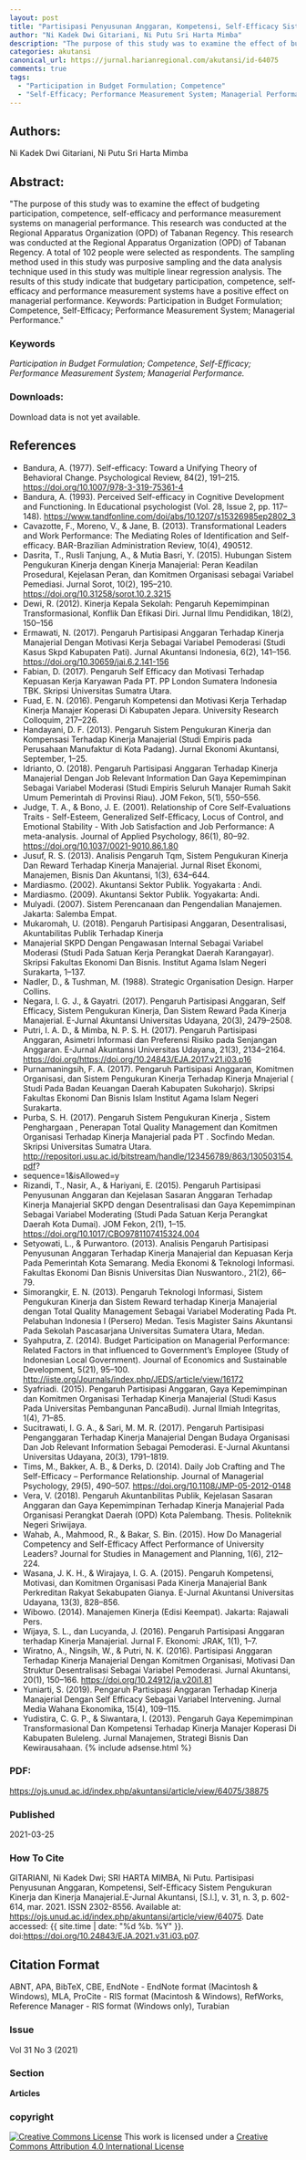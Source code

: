 ```yaml
---
layout: post
title: "Partisipasi Penyusunan Anggaran, Kompetensi, Self-Efficacy Sistem Pengukuran Kinerja dan Kinerja Manajerial"
author: "Ni Kadek Dwi Gitariani, Ni Putu Sri Harta Mimba"
description: "The purpose of this study was to examine the effect of budgeting participation competence selfefficacy and performance measurement systems on managerial performance "
categories: akutansi
canonical_url: https://jurnal.harianregional.com/akutansi/id-64075
comments: true
tags:
  - "Participation in Budget Formulation; Competence"
  - "Self-Efficacy; Performance Measurement System; Managerial Performance."
---
```


## Authors:
Ni Kadek Dwi Gitariani, Ni Putu Sri Harta Mimba

## Abstract:
"The purpose of this study was to examine the effect of budgeting participation, competence, self-efficacy and performance measurement systems on managerial performance. This research was conducted at the Regional Apparatus Organization (OPD) of Tabanan Regency. This research was conducted at the Regional Apparatus Organization (OPD) of Tabanan Regency. A total of 102 people were selected as respondents. The sampling method used in this study was purposive sampling and the data analysis technique used in this study was multiple linear regression analysis. The results of this study indicate that budgetary participation, competence, self-efficacy and performance measurement systems have a positive effect on managerial performance. Keywords: Participation in Budget Formulation; Competence, Self-Efficacy; Performance Measurement System; Managerial Performance."

### Keywords
*Participation in Budget Formulation; Competence*, *Self-Efficacy; Performance Measurement System; Managerial Performance.*

### Downloads:
Download data is not yet available.

## References
- Bandura, A. (1977). Self-efficacy: Toward a Unifying Theory of Behavioral Change. Psychological Review, 84(2), 191–215. https://doi.org/10.1007/978-3-319-75361-4
- Bandura, A. (1993). Perceived Self-efficacy in Cognitive Development and Functioning. In Educational psychologist (Vol. 28, Issue 2, pp. 117–148). https://www.tandfonline.com/doi/abs/10.1207/s15326985ep2802_3
- Cavazotte, F., Moreno, V., & Jane, B. (2013). Transformational Leaders and Work Performance: The Mediating Roles of Identification and Self-efficacy. BAR-Brazilian Administration Review, 10(4), 490512.
- Dasrita, T., Rusli Tanjung, A., & Mutia Basri, Y. (2015). Hubungan Sistem Pengukuran Kinerja dengan Kinerja Manajerial: Peran Keadilan Prosedural, Kejelasan Peran, dan Komitmen Organisasi sebagai Variabel Pemediasi. Jurnal Sorot, 10(2), 195–210. https://doi.org/10.31258/sorot.10.2.3215
- Dewi, R. (2012). Kinerja Kepala Sekolah: Pengaruh Kepemimpinan Transformasional, Konflik Dan Efikasi Diri. Jurnal Ilmu Pendidikan, 18(2), 150–156
- Ermawati, N. (2017). Pengaruh Partisipasi Anggaran Terhadap Kinerja Manajerial Dengan Motivasi Kerja Sebagai Variabel Pemoderasi (Studi Kasus Skpd Kabupaten Pati). Jurnal Akuntansi Indonesia, 6(2), 141–156. https://doi.org/10.30659/jai.6.2.141-156
- Fabian, D. (2017). Pengaruh Self Efficacy dan Motivasi Terhadap Kepuasan Kerja Karyawan Pada PT. PP London Sumatera Indonesia TBK. Skripsi Universitas Sumatra Utara.
- Fuad, E. N. (2016). Pengaruh Kompetensi dan Motivasi Kerja Terhadap Kinerja Manajer Koperasi Di Kabupaten Jepara. University Research Colloquim, 217–226.
- Handayani, D. F. (2013). Pengaruh Sistem Pengukuran Kinerja dan Kompensasi Terhadap Kinerja Manajerial (Studi Empiris pada Perusahaan Manufaktur di Kota Padang). Jurnal Ekonomi Akuntansi, September, 1–25.
- Idrianto, O. (2018). Pengaruh Partisipasi Anggaran Terhadap Kinerja Manajerial  Dengan Job Relevant Information Dan Gaya Kepemimpinan Sebagai Variabel Moderasi (Studi Empiris Seluruh Manajer Rumah Sakit Umum Pemerintah di Provinsi Riau). JOM Fekon, 5(1), 550–556.
- Judge, T. A., & Bono, J. E. (2001). Relationship of Core Self-Evaluations Traits - Self-Esteem, Generalized Self-Efficacy, Locus of Control, and Emotional Stability - With Job Satisfaction and Job Performance: A meta-analysis. Journal of Applied Psychology, 86(1), 80–92. https://doi.org/10.1037/0021-9010.86.1.80
- Jusuf, R. S. (2013). Analisis Pengaruh Tqm, Sistem Pengukuran Kinerja Dan Reward Terhadap Kinerja Manajerial. Jurnal Riset Ekonomi, Manajemen, Bisnis Dan Akuntansi, 1(3), 634–644.
- Mardiasmo. (2002). Akuntansi Sektor Publik. Yogyakarta : Andi.
- Mardiasmo. (2009). Akuntansi Sektor Publik. Yogyakarta: Andi.
- Mulyadi. (2007). Sistem Perencanaan dan Pengendalian Manajemen. Jakarta: Salemba Empat.
- Mukaromah, U. (2018). Pengaruh Partisipasi Anggaran, Desentralisasi, Akuntabilitas Publik Terhadap Kinerja
- Manajerial SKPD Dengan Pengawasan Internal Sebagai Variabel Moderasi (Studi Pada Satuan Kerja Perangkat Daerah Karangayar). Skripsi Fakultas Ekonomi Dan Bisnis. Institut Agama Islam Negeri Surakarta, 1–137.
- Nadler, D., & Tushman, M. (1988). Strategic Organisation Design. Harper Collins.
- Negara, I. G. J., & Gayatri. (2017). Pengaruh Partisipasi Anggaran, Self Efficacy, Sistem Pengukuran Kinerja, Dan Sistem Reward Pada Kinerja Manajerial. E-Jurnal Akuntansi Universitas Udayana, 20(3), 2479–2508.
- Putri, I. A. D., & Mimba, N. P. S. H. (2017). Pengaruh Partisipasi Anggaran, Asimetri Informasi dan Preferensi Risiko pada Senjangan Anggaran. E-Jurnal Akuntansi Universitas Udayana, 21(3), 2134–2164. https://doi.org/https://doi.org/10.24843/EJA.2017.v21.i03.p16
- Purnamaningsih, F. A. (2017). Pengaruh Partisipasi Anggaran, Komitmen Organisasi, dan Sistem Pengukuran Kinerja Terhadap Kinerja Mnajerial ( Studi Pada Badan Keuangan Daerah Kabupaten Sukoharjo). Skripsi Fakultas Ekonomi Dan Bisnis Islam Institut Agama Islam Negeri Surakarta.
- Purba, S. H. (2017). Pengaruh Sistem Pengukuran Kinerja , Sistem Penghargaan , Penerapan Total Quality Management dan Komitmen Organisasi Terhadap Kinerja Manajerial pada PT . Socfindo Medan. Skripsi Universitas Sumatra Utara. http://repositori.usu.ac.id/bitstream/handle/123456789/863/130503154.pdf?
- sequence=1&isAllowed=y
- Rizandi, T., Nasir, A., & Hariyani, E. (2015). Pengaruh Partisipasi Penyusunan Anggaran dan Kejelasan Sasaran Anggaran Terhadap Kinerja Manajerial SKPD dengan Desentralisasi dan Gaya Kepemimpinan Sebagai Variabel Moderating (Studi Pada Satuan Kerja Perangkat Daerah Kota Dumai). JOM Fekon, 2(1), 1–15. https://doi.org/10.1017/CBO9781107415324.004
- Setyowati, L., & Purwantoro. (2013). Analisis Pengaruh Partisipasi Penyusunan Anggaran Terhadap Kinerja Manajerial dan Kepuasan Kerja Pada Pemerintah Kota Semarang. Media Ekonomi & Teknologi Informasi. Fakultas Ekonomi Dan Bisnis Universitas Dian Nuswantoro., 21(2), 66–79.
- Simorangkir, E. N. (2013). Pengaruh Teknologi Informasi, Sistem Pengukuran Kinerja dan Sistem Reward terhadap Kinerja Manajerial dengan Total Quality Management Sebagai Variabel Moderating Pada Pt. Pelabuhan Indonesia I (Persero) Medan. Tesis Magister Sains Akuntansi Pada Sekolah Pascasarjana Universitas Sumatera Utara, Medan.
- Syahputra, Z. (2014). Budget Participation on Managerial Performance: Related Factors in that influenced to Government’s Employee (Study of Indonesian Local Government). Journal of Economics and Sustainable Development, 5(21), 95–100. http://iiste.org/Journals/index.php/JEDS/article/view/16172
- Syafriadi. (2015). Pengaruh Partisipasi Anggaran, Gaya Kepemimpinan dan Komitmen Organisasi Terhadap Kinerja Manajerial (Studi Kasus Pada Universitas Pembangunan PancaBudi). Jurnal Ilmiah Integritas, 1(4), 71–85.
- Sucitrawati, I. G. A., & Sari, M. M. R. (2017). Pengaruh Partisipasi Penganggaran Terhadap Kinerja Manajerial Dengan Budaya Organisasi Dan Job Relevant Information Sebagai Pemoderasi. E-Jurnal Akuntansi Universitas Udayana, 20(3), 1791–1819.
- Tims, M., Bakker, A. B., & Derks, D. (2014). Daily Job Crafting and The Self-Efficacy – Performance Relationship. Journal of Managerial Psychology, 29(5), 490–507. https://doi.org/10.1108/JMP-05-2012-0148
- Vera, V. (2018). Pengaruh Akuntanbilitas Publik, Kejelasan Sasaran Anggaran dan Gaya Kepemimpinan Terhadap Kinerja Manajerial Pada Organisasi Perangkat Daerah (OPD) Kota Palembang. Thesis. Politeknik Negeri Sriwijaya.
- Wahab, A., Mahmood, R., & Bakar, S. Bin. (2015). How Do Managerial Competency and Self-Efficacy Affect Performance of University Leaders? Journal for Studies in Management and Planning, 1(6), 212–224.
- Wasana, J. K. H., & Wirajaya, I. G. A. (2015). Pengaruh Kompetensi, Motivasi, dan Komitmen Organisasi Pada Kinerja Manajerial Bank Perkreditan Rakyat Sekabupaten Gianya. E-Jurnal Akuntansi Universitas Udayana, 13(3), 828–856.
- Wibowo. (2014). Manajemen Kinerja (Edisi Keempat). Jakarta: Rajawali Pers.
- Wijaya, S. L., dan Lucyanda, J. (2016). Pengaruh Partisipasi Anggaran terhadap Kinerja Manajerial. Jurnal F. Ekonomi: JRAK, 1(1), 1–7.
- Wiratno, A., Ningsih, W., & Putri, N. K. (2016). Partisipasi Anggaran Terhadap Kinerja Manajerial Dengan Komitmen Organisasi, Motivasi Dan Struktur Desentralisasi Sebagai Variabel Pemoderasi. Jurnal Akuntansi, 20(1), 150–166. https://doi.org/10.24912/ja.v20i1.81
- Yuniarti, S. (2019). Pengaruh Partisipasi Anggaran Terhadap Kinerja Manajerial   Dengan Self Efficacy Sebagai Variabel Intervening. Jurnal Media Wahana Ekonomika, 15(4), 109–115.
- Yudistira, C. G. P., & Siwantara, I. (2013). Pengaruh Gaya Kepemimpinan Transformasional Dan Kompetensi Terhadap Kinerja Manajer Koperasi Di Kabupaten Buleleng. Jurnal Manajemen, Strategi Bisnis Dan Kewirausahaan.
{% include adsense.html %}
### PDF:
https://ojs.unud.ac.id/index.php/akuntansi/article/view/64075/38875

### Published
2021-03-25

### How To Cite
GITARIANI, Ni Kadek Dwi; SRI HARTA MIMBA, Ni Putu.  Partisipasi Penyusunan Anggaran, Kompetensi, Self-Efficacy Sistem Pengukuran Kinerja dan Kinerja Manajerial.E-Jurnal Akuntansi, [S.l.], v. 31, n. 3, p. 602-614, mar. 2021. ISSN 2302-8556. Available at: <https://ojs.unud.ac.id/index.php/akuntansi/article/view/64075>. Date accessed: {{ site.time | date: "%d %b. %Y" }}. doi:https://doi.org/10.24843/EJA.2021.v31.i03.p07.

## Citation Format
ABNT, APA, BibTeX, CBE, EndNote - EndNote format (Macintosh & Windows), MLA, ProCite - RIS format (Macintosh & Windows), RefWorks, Reference Manager - RIS format (Windows only), Turabian

### Issue
Vol 31 No 3 (2021)

### Section 
**Articles**

### copyright 
<a href="http://creativecommons.org/licenses/by/4.0/" rel="license"><img src="https://i.creativecommons.org/l/by/4.0/88x31.png" alt="Creative Commons License" /></a>
This work is licensed under a <a href="http://creativecommons.org/licenses/by/4.0/" rel="nofollow">Creative Commons Attribution 4.0 International License</a>
